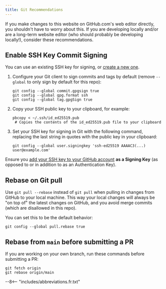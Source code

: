 ```yaml
---
title: Git Recommendations
---
```


If you make changes to this website on GitHub.com's web editor directly, you shouldn't have to worry about this. If you are developing locally and/or are a long-term website editor (who should probably be developing locally!), consider these recommendations.

## Enable SSH Key Commit Signing

You can use an existing SSH key for signing, or [create a new one](https://docs.github.com/en/authentication/connecting-to-github-with-ssh/generating-a-new-ssh-key-and-adding-it-to-the-ssh-agent).

1. Configure your Git client to sign commits and tags by default (remove `--global` to only sign by default for this repo):
   ```
   git config --global commit.gpgsign true
   git config --global gpg.format ssh
   git config --global tag.gpgSign true
   ```
2. Copy your SSH public key to your clipboard, for example:
   ```
   pbcopy < ~/.ssh/id_ed25519.pub
    # Copies the contents of the id_ed25519.pub file to your clipboard
   ```
3. Set your SSH key for signing in Git with the following command, replacing the last string in quotes with the public key in your clipboard:
   ```
   git config --global user.signingkey 'ssh-ed25519 AAAAC3(...) user@example.com'
   ```

Ensure you [add your SSH key to your GitHub account](https://docs.github.com/en/authentication/connecting-to-github-with-ssh/adding-a-new-ssh-key-to-your-github-account#adding-a-new-ssh-key-to-your-account) **as a Signing Key** (as opposed to or in addition to as an Authentication Key).

## Rebase on Git pull

Use `git pull --rebase` instead of `git pull` when pulling in changes from GitHub to your local machine. This way your local changes will always be "on top of" the latest changes on GitHub, and you avoid merge commits (which are disallowed in this repo).

You can set this to be the default behavior:

```
git config --global pull.rebase true
```

## Rebase from `main` before submitting a PR

If you are working on your own branch, run these commands before submitting a PR:

```
git fetch origin
git rebase origin/main
```

--8<-- "includes/abbreviations.fr.txt"
